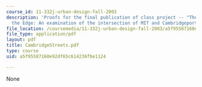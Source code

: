 ```yaml
---
course_id: 11-332j-urban-design-fall-2003
description: 'Proofs for the final publication of class project -- "The Future of
  the Edge: An examination of the intersection of MIT and Cambridgeport"'
file_location: /coursemedia/11-332j-urban-design-fall-2003/a5f95587160e92df65c614236fbe1124_CambridgeStreets.pdf
file_type: application/pdf
layout: pdf
title: CambridgeStreets.pdf
type: course
uid: a5f95587160e92df65c614236fbe1124

---
```

None